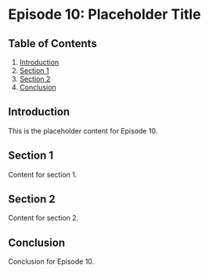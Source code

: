 # Episode 10: Placeholder Title

## Table of Contents

1. [Introduction](#introduction)
2. [Section 1](#section-1)
3. [Section 2](#section-2)
4. [Conclusion](#conclusion)

## Introduction

This is the placeholder content for Episode 10.

## Section 1

Content for section 1.

## Section 2

Content for section 2.

## Conclusion

Conclusion for Episode 10.
